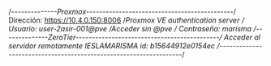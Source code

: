 /*--------------Proxmox---------------------------------------------*/
Dirección:      https://10.4.0.150:8006         /*Proxmox VE authentication server  */
Usuario:        user-2asir-001@pve              /*Acceder sin @pve  */
Contraseña:     marisma
/*--------------ZeroTier--------------------------------------------*/
Acceder al servidor remotamente
IESLAMARISMA id:    b15644912e0154ec
/*------------------------------------------------------------------*/